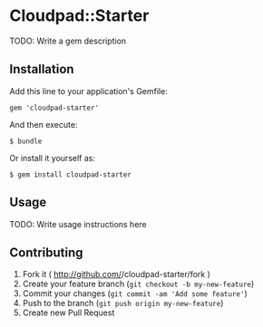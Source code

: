 # Cloudpad::Starter

TODO: Write a gem description

## Installation

Add this line to your application's Gemfile:

    gem 'cloudpad-starter'

And then execute:

    $ bundle

Or install it yourself as:

    $ gem install cloudpad-starter

## Usage

TODO: Write usage instructions here

## Contributing

1. Fork it ( http://github.com/<my-github-username>/cloudpad-starter/fork )
2. Create your feature branch (`git checkout -b my-new-feature`)
3. Commit your changes (`git commit -am 'Add some feature'`)
4. Push to the branch (`git push origin my-new-feature`)
5. Create new Pull Request
